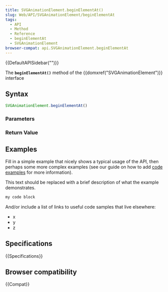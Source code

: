 ```yaml
---
title: SVGAnimationElement.beginElementAt()
slug: Web/API/SVGAnimationElement/beginElementAt
tags:
  - API
  - Method
  - Reference
  - beginElementAt
  - SVGAnimationElement
browser-compat: api.SVGAnimationElement.beginElementAt
---
```

{{DefaultAPISidebar("")}}

The **`beginElementAt()`** method of the {{domxref("SVGAnimationElement")}} interface 

## Syntax

```js
SVGAnimationElement.beginElementAt()
```

### Parameters



### Return Value



## Examples

Fill in a simple example that nicely shows a typical usage of the API, then perhaps some more complex examples (see our guide on how to add [code examples](/en-US/docs/MDN/Contribute/Structures/Code_examples) for more information).

This text should be replaced with a brief description of what the example demonstrates.

```js
my code block
```

And/or include a list of links to useful code samples that live elsewhere:

*   x
*   y
*   z

## Specifications

{{Specifications}}

## Browser compatibility

{{Compat}}

